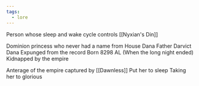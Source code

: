 ```yaml
---
tags:
  - lore
---
```

Person whose sleep and wake cycle controls [[Nyxian's Din]]

Dominion princess who never had a name from House Dana 
Father Darvict Dana
Expunged from the record
Born 8298 AL (When the long night ended)
Kidnapped by the empire

Anterage of the empire captured by [[Dawnless]] 
Put her to sleep
Taking her to glorious 


